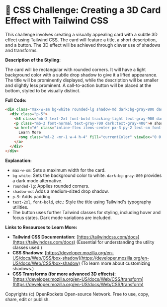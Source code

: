 # 🐞 CSS Challenge:  Creating a 3D Card Effect with Tailwind CSS


This challenge involves creating a visually appealing card with a subtle 3D effect using Tailwind CSS.  The card will feature a title, a short description, and a button. The 3D effect will be achieved through clever use of shadows and transforms.


**Description of the Styling:**

The card will be rectangular with rounded corners. It will have a light background color with a subtle drop shadow to give it a lifted appearance.  The title will be prominently displayed, while the description will be smaller and slightly less prominent. A call-to-action button will be placed at the bottom, styled to be visually distinct.


**Full Code:**

```html
<div class="max-w-sm bg-white rounded-lg shadow-md dark:bg-gray-800 dark:border-gray-700">
  <div class="p-5">
    <h5 class="mb-2 text-2xl font-bold tracking-tight text-gray-900 dark:text-white">Noteworthy Title</h5>
    <p class="mb-3 font-normal text-gray-700 dark:text-gray-400">A short description goes here, explaining the purpose and content of this card.  It can be a few lines long to provide sufficient context.</p>
    <a href="#" class="inline-flex items-center px-3 py-2 text-sm font-medium text-center text-white bg-blue-700 rounded-lg hover:bg-blue-800 focus:ring-4 focus:outline-none focus:ring-blue-300 dark:bg-blue-600 dark:hover:bg-blue-700 dark:focus:ring-blue-800">
      Learn More
      <svg class="ml-2 -mr-1 w-4 h-4" fill="currentColor" viewBox="0 0 20 20" xmlns="http://www.w3.org/2000/svg"><path fill-rule="evenodd" d="M10.293 3.293a1 1 0 011.414 0l6 6a1 1 0 010 1.414l-6 6a1 1 0 01-1.414-1.414L14.586 11H3a1 1 0 110-2h11.586l-4.293-4.293a1 1 0 010-1.414z" clip-rule="evenodd"></path></svg>
    </a>
  </div>
</div>

```


**Explanation:**

* `max-w-sm`: Sets a maximum width for the card.
* `bg-white`: Sets the background color to white.  `dark:bg-gray-800` provides a dark mode alternative.
* `rounded-lg`: Applies rounded corners.
* `shadow-md`: Adds a medium-sized drop shadow.
* `p-5`: Adds padding.
* `text-2xl`, `font-bold`, etc.: Style the title using Tailwind's typography utilities.
* The button uses further Tailwind classes for styling, including hover and focus states.  Dark mode variations are included.


**Links to Resources to Learn More:**

* **Tailwind CSS Documentation:** [https://tailwindcss.com/docs](https://tailwindcss.com/docs)  (Essential for understanding the utility classes used.)
* **CSS Shadows:** [https://developer.mozilla.org/en-US/docs/Web/CSS/box-shadow](https://developer.mozilla.org/en-US/docs/Web/CSS/box-shadow) (To learn more about customizing shadows.)
* **CSS Transforms (for more advanced 3D effects):** [https://developer.mozilla.org/en-US/docs/Web/CSS/transform](https://developer.mozilla.org/en-US/docs/Web/CSS/transform)


Copyrights (c) OpenRockets Open-source Network. Free to use, copy, share, edit or publish.

